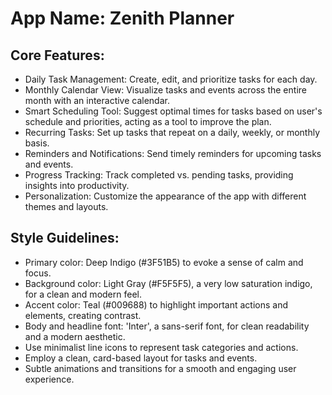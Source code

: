 # **App Name**: Zenith Planner

## Core Features:

- Daily Task Management: Create, edit, and prioritize tasks for each day.
- Monthly Calendar View: Visualize tasks and events across the entire month with an interactive calendar.
- Smart Scheduling Tool: Suggest optimal times for tasks based on user's schedule and priorities, acting as a tool to improve the plan.
- Recurring Tasks: Set up tasks that repeat on a daily, weekly, or monthly basis.
- Reminders and Notifications: Send timely reminders for upcoming tasks and events.
- Progress Tracking: Track completed vs. pending tasks, providing insights into productivity.
- Personalization: Customize the appearance of the app with different themes and layouts.

## Style Guidelines:

- Primary color: Deep Indigo (#3F51B5) to evoke a sense of calm and focus.
- Background color: Light Gray (#F5F5F5), a very low saturation indigo, for a clean and modern feel.
- Accent color: Teal (#009688) to highlight important actions and elements, creating contrast.
- Body and headline font: 'Inter', a sans-serif font, for clean readability and a modern aesthetic.
- Use minimalist line icons to represent task categories and actions.
- Employ a clean, card-based layout for tasks and events.
- Subtle animations and transitions for a smooth and engaging user experience.